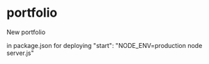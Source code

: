 # portfolio
New portfolio

in package.json for deploying
"start": "NODE_ENV=production node server.js"